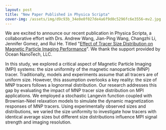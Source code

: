```yaml
---
layout: post
title: "New Paper Published in Physica Scripta"
cover-img: /assets/img/d9c93b_34e0e0f027de4a6f9d0c5296fc6e3556~mv2.jpg
---
```

We are excited to announce our recent publication in Physica Scripta, a collaborative effort with Drs. Andrew Wang, Jian-Ping Wang, Changzhi Li, Jennifer Gomez, and Rui He. Titled "[Effect of Tracer Size Distribution on Magnetic Particle Imaging Performance](https://iopscience.iop.org/article/10.1088/1402-4896/adab46)". We thank the support provided by Ocean NanoTech, LLC.

  

In this study, we explored a critical aspect of Magnetic Particle Imaging (MPI) systems: the size uniformity of the magnetic nanoparticle (MNP) tracer. Traditionally, models and experiments assume that all tracers are of uniform size. However, this assumption overlooks a key reality: the size of MNP tracers follows a lognormal distribution. Our research addresses this gap by evaluating the impact of MNP tracer size distribution on MPI applications. We employed a stochastic Langevin function coupled with Brownian-Néel relaxation models to simulate the dynamic magnetization responses of MNP tracers. Using experimentally observed sizes and distributions, we varied the size uniformity to investigate how tracers with identical average sizes but different size distributions influence MPI signal strength and imaging resolution.